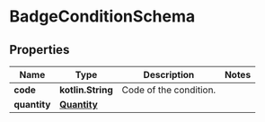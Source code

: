 
# BadgeConditionSchema

## Properties
Name | Type | Description | Notes
------------ | ------------- | ------------- | -------------
**code** | **kotlin.String** | Code of the condition. | 
**quantity** | [**Quantity**](Quantity.md) |  | 



